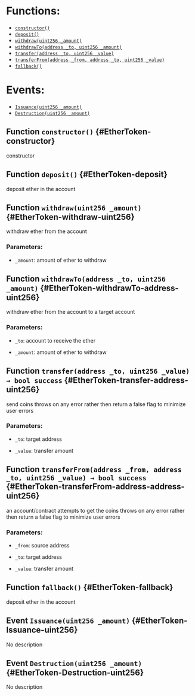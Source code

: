 

# Functions:
- [`constructor()`](#EtherToken-constructor)
- [`deposit()`](#EtherToken-deposit)
- [`withdraw(uint256 _amount)`](#EtherToken-withdraw-uint256)
- [`withdrawTo(address _to, uint256 _amount)`](#EtherToken-withdrawTo-address-uint256)
- [`transfer(address _to, uint256 _value)`](#EtherToken-transfer-address-uint256)
- [`transferFrom(address _from, address _to, uint256 _value)`](#EtherToken-transferFrom-address-address-uint256)
- [`fallback()`](#EtherToken-fallback)

# Events:
- [`Issuance(uint256 _amount)`](#EtherToken-Issuance-uint256)
- [`Destruction(uint256 _amount)`](#EtherToken-Destruction-uint256)

## Function `constructor()` {#EtherToken-constructor}
constructor
## Function `deposit()` {#EtherToken-deposit}
deposit ether in the account
## Function `withdraw(uint256 _amount)` {#EtherToken-withdraw-uint256}
withdraw ether from the account

### Parameters:
- `_amount`:  amount of ether to withdraw
## Function `withdrawTo(address _to, uint256 _amount)` {#EtherToken-withdrawTo-address-uint256}
withdraw ether from the account to a target account

### Parameters:
- `_to`:      account to receive the ether

- `_amount`:  amount of ether to withdraw
## Function `transfer(address _to, uint256 _value) → bool success` {#EtherToken-transfer-address-uint256}
send coins
throws on any error rather then return a false flag to minimize user errors

### Parameters:
- `_to`:      target address

- `_value`:   transfer amount

## Function `transferFrom(address _from, address _to, uint256 _value) → bool success` {#EtherToken-transferFrom-address-address-uint256}
an account/contract attempts to get the coins
throws on any error rather then return a false flag to minimize user errors

### Parameters:
- `_from`:    source address

- `_to`:      target address

- `_value`:   transfer amount

## Function `fallback()` {#EtherToken-fallback}
deposit ether in the account

## Event `Issuance(uint256 _amount)` {#EtherToken-Issuance-uint256}
No description
## Event `Destruction(uint256 _amount)` {#EtherToken-Destruction-uint256}
No description
